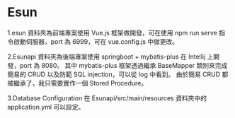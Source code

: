 # Esun

1.esun 資料夾為前端專案使用 Vue.js 框架做開發，可在使用 npm run serve 指令啟動伺服器，port 為 6999，可在 vue.config.js 中做更改。

2.Esunapi 資料夾為後端專案使用 springboot + mybatis-plus 在 Intellij 上開發，port 為 8080。
其中 mybatis-plus 框架透過繼承 BaseMapper 類別來完成簡易的 CRUD 以及防範 SQL injection，可以從 log 中看到。
由於簡易 CRUD 都被繼承了，我只需要實作一個 Stored Procedure。

3.Database Configuration 在 Esunapi/src/main/resources 資料夾中的 application.yml 可以設定。
